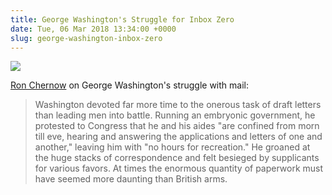 ```yaml
---
title: George Washington's Struggle for Inbox Zero
date: Tue, 06 Mar 2018 13:34:00 +0000
slug: george-washington-inbox-zero
---
```

![](https://images.squarespace-cdn.com/content/v1/5ea0e0117d85a34f661e1b52/1589978416558-TOZ1ITUS30DOF1ROKLH6/George_Washington%2C_1776.jpg)

[Ron Chernow](https://amzn.to/3e3NppS) on George Washington's struggle with
mail:

> Washington devoted far more time to the onerous task of draft letters than
> leading men into battle. Running an embryonic government, he protested to
> Congress that he and his aides "are confined from morn till eve, hearing and
> answering the applications and letters of one and another," leaving him with
> "no hours for recreation." He groaned at the huge stacks of correspondence
> and felt besieged by supplicants for various favors. At times the enormous
> quantity of paperwork must have seemed more daunting than British arms.
